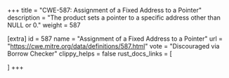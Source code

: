 +++
title = "CWE-587: Assignment of a Fixed Address to a Pointer"
description	= "The product sets a pointer to a specific address other than NULL or 0."
weight = 587

[extra]
id = 587
name = "Assignment of a Fixed Address to a Pointer"
url = "https://cwe.mitre.org/data/definitions/587.html"
vote = "Discouraged via Borrow Checker"
clippy_helps = false
rust_docs_links = [
	
]
+++


